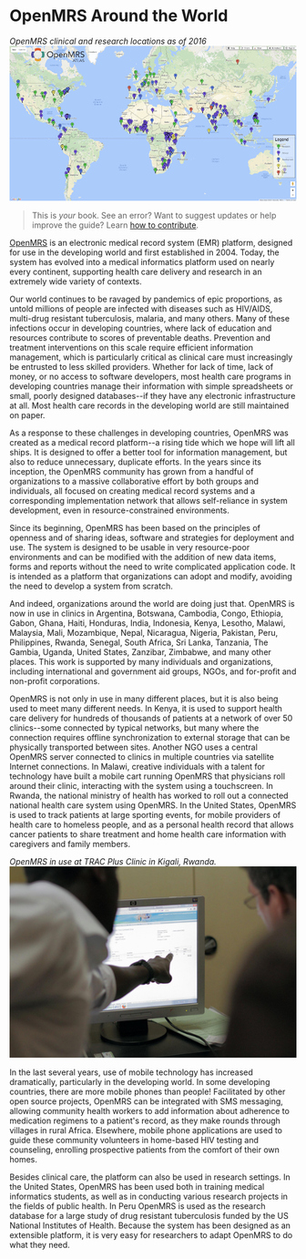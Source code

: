 # OpenMRS Around the World

_OpenMRS clinical and research locations as of 2016_  
![](/assets/openmrs_atlas_2016.png)

> This is _your_ book. See an error? Want to suggest updates or help improve the guide? Learn [how to contribute](https://github.com/openmrs/openmrs-book-guide/blob/master/CONTRIBUTING.md).

[OpenMRS](https://openmrs.org) is an electronic medical record system \(EMR\) platform, designed for use in the developing world and first established in 2004. Today, the system has evolved into a medical informatics platform used on nearly every continent, supporting health care delivery and research in an extremely wide variety of contexts.

Our world continues to be ravaged by pandemics of epic proportions, as untold millions of people are infected with diseases such as HIV/AIDS, multi-drug resistant tuberculosis, malaria, and many others. Many of these infections occur in developing countries, where lack of education and resources contribute to scores of preventable deaths. Prevention and treatment interventions on this scale require efficient information management, which is particularly critical as clinical care must increasingly be entrusted to less skilled providers. Whether for lack of time, lack of money, or no access to software developers, most health care programs in developing countries manage their information with simple spreadsheets or small, poorly designed databases--if they have any electronic infrastructure at all. Most health care records in the developing world are still maintained on paper.

As a response to these challenges in developing countries, OpenMRS was created as a medical record platform--a rising tide which we hope will lift all ships. It is designed to offer a better tool for information management, but also to reduce unnecessary, duplicate efforts. In the years since its inception, the OpenMRS community has grown from a handful of organizations to a massive collaborative effort by both groups and individuals, all focused on creating medical record systems and a corresponding implementation network that allows self-reliance in system development, even in resource-constrained environments.

Since its beginning, OpenMRS has been based on the principles of openness and of sharing ideas, software and strategies for deployment and use. The system is designed to be usable in very resource-poor environments and can be modified with the addition of new data items, forms and reports without the need to write complicated application code. It is intended as a platform that organizations can adopt and modify, avoiding the need to develop a system from scratch.

And indeed, organizations around the world are doing just that. OpenMRS is now in use in clinics in Argentina, Botswana, Cambodia, Congo, Ethiopia, Gabon, Ghana, Haiti, Honduras, India, Indonesia, Kenya, Lesotho, Malawi, Malaysia, Mali, Mozambique, Nepal, Nicaragua, Nigeria, Pakistan, Peru, Philippines, Rwanda, Senegal, South Africa, Sri Lanka, Tanzania, The Gambia, Uganda, United States, Zanzibar, Zimbabwe, and many other places. This work is supported by many individuals and organizations, including international and government aid groups, NGOs, and for-profit and non-profit corporations.

OpenMRS is not only in use in many different places, but it is also being used to meet many different needs. In Kenya, it is used to support health care delivery for hundreds of thousands of patients at a network of over 50 clinics--some connected by typical networks, but many where the connection requires offline synchronization to external storage that can be physically transported between sites. Another NGO uses a central OpenMRS server connected to clinics in multiple countries via satellite Internet connections. In Malawi, creative individuals with a talent for technology have built a mobile cart running OpenMRS that physicians roll around their clinic, interacting with the system using a touchscreen. In Rwanda, the national ministry of health has worked to roll out a connected national health care system using OpenMRS. In the United States, OpenMRS is used to track patients at large sporting events, for mobile providers of health care to homeless people, and as a personal health record that allows cancer patients to share treatment and home health care information with caregivers and family members.

_OpenMRS in use at TRAC Plus Clinic in Kigali, Rwanda._  
![](/assets/openmrs-2011.png)

In the last several years, use of mobile technology has increased dramatically, particularly in the developing world. In some developing countries, there are more mobile phones than people! Facilitated by other open source projects, OpenMRS can be integrated with SMS messaging, allowing community health workers to add information about adherence to medication regimens to a patient's record, as they make rounds through villages in rural Africa. Elsewhere, mobile phone applications are used to guide these community volunteers in home-based HIV testing and counseling, enrolling prospective patients from the comfort of their own homes.

Besides clinical care, the platform can also be used in research settings. In the United States, OpenMRS has been used both in training medical informatics students, as well as in conducting various research projects in the fields of public health. In Peru OpenMRS is used as the research database for a large study of drug resistant tuberculosis funded by the US National Institutes of Health. Because the system has been designed as an extensible platform, it is very easy for researchers to adapt OpenMRS to do what they need.

